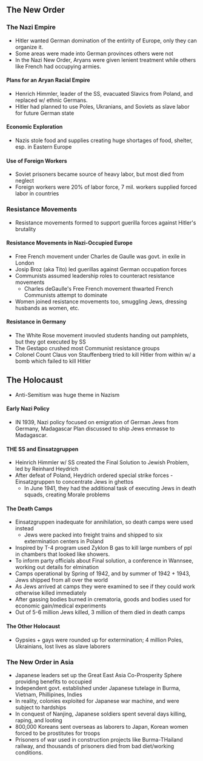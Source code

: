 ## The New Order
### The Nazi Empire
- Hitler wanted German domination of the entirity of Europe, only they can organize it.
- Some areas were made into German provinces others were not
- In the Nazi New Order, Aryans were given lenient treatment while others like French had occupying armies.
#### Plans for an Aryan Racial Empire
- Henrich Himmler, leader of the SS, evacuated Slavics from Poland, and replaced w/ ethnic Germans.
- Hitler had planned to use Poles, Ukranians, and Soviets as slave labor for future German state
#### Economic Exploration
- Nazis stole food and supplies creating huge shortages of food, shelter, esp. in Eastern Europe
#### Use of Foreign Workers
- Soviet prisoners became source of heavy labor, but most died from neglect
- Foreign workers were 20% of labor force, 7 mil. workers supplied forced labor in countries
### Resistance Movements
- Resistance movements formed to support guerilla forces against Hitler's brutality
#### Resistance Movements in Nazi-Occupied Europe
- Free French movement under Charles de Gaulle was govt. in exile in London
- Josip Broz (aka Tito) led guerillas against German occupation forces
- Communists assumed leadership roles to counteract resistance movements
    - Charles deGaulle's Free French movement thwarted French Communists attempt to dominate
- Women joined resistance movements too, smuggling Jews, dressing husbands as women, etc.
#### Resistance in Germany
- The White Rose movement invovled students handing out pamphlets, but they got executed by SS
- The Gestapo crushed most Communist resistance groups
- Colonel Count Claus von Stauffenberg tried to kill Hitler from within w/ a bomb which failed to kill Hitler
## The Holocaust
- Anti-Semitism was huge theme in Nazism
#### Early Nazi Policy
- IN 1939, Nazi policy focused on emigration of German Jews from Germany, Madagascar Plan discussed to ship Jews enmasse to Madagascar.
#### THE SS and Einsatzgruppen
- Heinrich Himmler w/ SS created the Final Solution to Jewish Problem, led by Reinhard Heydrich
- After defeat of Poland, Heydrich ordered special strike forces - Einsatzgruppen to concentrate Jews in ghettos
    - In June 1941, they had the additional task of executing Jews in death squads, creating Morale problems
#### The Death Camps
- Einsatzgruppen inadequate for annihilation, so death camps were used instead
    - Jews were packed into freight trains and shipped to six extermination centers in Poland
- Inspired by T-4 program used Zyklon B gas to kill large numbers of ppl in chambers that looked like showers.
- To inform party officials about Final solution, a conference in Wannsee, working out details for elmination
- Camps operational by Spring of 1942, and by summer of 1942 + 1943, Jews shipped from all over the world
- As Jews arrived at camps they were examined to see if they could work otherwise killed immediately
- After gassing bodies burned in crematoria, goods and bodies used for economic gain/medical experiments
- Out of 5-6 million Jews killed, 3 million of them died in death camps
#### The Other Holocaust
- Gypsies + gays were rounded up for extermination; 4 million Poles, Ukrainians, lost lives as slave laborers
### The New Order in Asia
- Japanese leaders set up the Great East Asia Co-Prosperity Sphere providing benefits to occupied
- Independent govt. established under Japanese tutelage in Burma, Vietnam, Phillipines, Indies
- In reality, colonies exploited for Japanese war machine, and were subject to hardships
- In conquest of Nanjing, Japanese soldiers spent several days killing, raping, and looting
- 800,000 Koreans sent overseas as laborers to Japan, Korean women forced to be prostitutes for troops
- Prisoners of war used in construction projects like Burma-THailand railway, and thousands of prisoners died from bad diet/working conditions.
